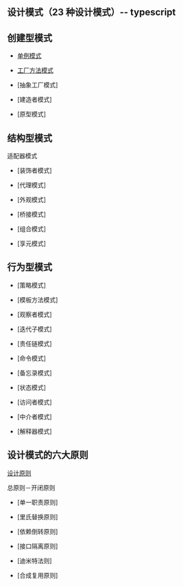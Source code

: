## 设计模式（23 种设计模式）-- typescript

<!-- https://blog.csdn.net/jason0539/article/details/44956775 -->

## 创建型模式

- [单例模式](./src/Singleton)

- [工厂方法模式](./src/Factory)

- [抽象工厂模式]

- [建造者模式]

- [原型模式]

## 结构型模式

适配器模式

- [装饰者模式]

- [代理模式]

- [外观模式]

- [桥接模式]

- [组合模式]

- [享元模式]

## 行为型模式

- [策略模式]

- [模板方法模式]

- [观察者模式]

- [迭代子模式]

- [责任链模式]

- [命令模式]

- [备忘录模式]

- [状态模式]

- [访问者模式]

- [中介者模式]

- [解释器模式]

## 设计模式的六大原则

[设计原则](https://www.bilibili.com/video/BV1kW411P7KS/?spm_id_from=333.788.videocard.1)

总原则－开闭原则

- [单一职责原则]

- [里氏替换原则]

- [依赖倒转原则]

- [接口隔离原则]

- [迪米特法则]

- [合成复用原则]
